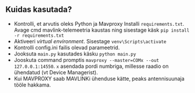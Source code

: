 ## Kuidas kasutada?
- Kontrolli, et arvutis oleks Python ja Mavproxy
Installi `requirements.txt`. Avage cmd mavlink-telemeetria kaustas ning sisestage käsk ```pip install -r requirements.txt```
- Aktiveeri _virtual environment_. Sisestage ```venv\Scripts\activate```
- Kontrolli config.ini failis olevad parameetrid.
- Jooksuta `main.py` kasutades käsku ```python main.py```
- Jooskuta command promptis `mavproxy --master=COMx --out 127.0.0.1:14550`. `x` asendada pordi numbriga, millesse raadio on ühendatud (vt Device Managerist).
- Kui MAVPROXY saab MAVLINKi ühenduse kätte, peaks antennisuunaja tööle hakkama.
